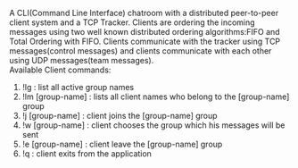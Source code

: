 A CLI(Command Line Interface) chatroom with a distributed peer-to-peer client system and a TCP Tracker. 
Clients are ordering the incoming messages using two well known distributed ordering algorithms:FIFO and Total Ordering with FIFO. Clients communicate with the tracker using 
TCP messages(control messages) and clients communicate with each other using UDP messages(team messages).
<br>Available Client commands:
1) !lg : list all active group names
2) !lm [group-name] : lists all client names who belong to the [group-name] group
3) !j [group-name] : client joins the [group-name] group
4) !w [group-name] : client chooses the group which his messages will be sent
5) !e [group-name] : client leave the [group-name] group
6) !q : client exits from the application

